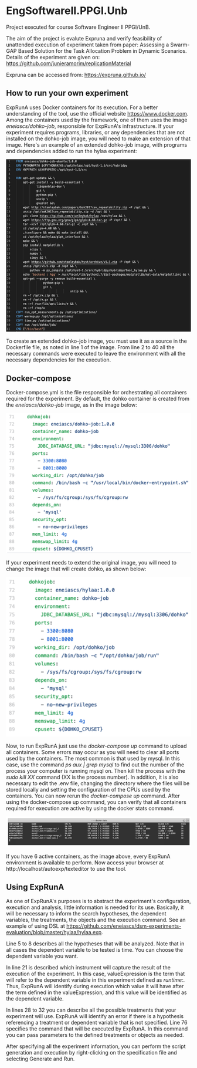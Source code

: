 # EngSoftwareII.PPGI.Unb
Project executed for course Software Engineer II PPGI/UnB.

The aim of the project is evalute Expruna and verify feasibility of unattended execution of experiment taken from paper: Assessing a Swarm-GAP Based Solution for the Task Allocation Problem in Dynamic Scenarios. Details of the experiment are given on: https://github.com/junieramorim/replicationMaterial

Expruna can be accessed from: https://expruna.github.io/ 


## How to run your own experiment

ExpRunA uses Docker containers for its execution. For a better understanding of the tool, use the official website https://www.docker.com.
Among the containers used by the framework, one of them uses the image *eneiascs/dohko-job*, responsible for ExpRunA's infrastructure. If your experiment requires programs, libraries, or any dependencies that are not installed on the dohko-job image, you will need to make an extension of that image. Here's an example of an extended dohko-job image, with programs and dependencies added to run the hylaa experiment:


![alttext](https://github.com/tobiassena/EngSoftwareII.PPGI.Unb/blob/master/images/img1.png)


To create an extended dohko-job image, you must use it as a source in the Dockerfile file, as noted in line 1 of the image. From line 2 to 40 all the necessary commands were executed to leave the environment with all the necessary dependencies for the execution.


## Docker-compose

Docker-compose.yml is the file responsible for orchestrating all containers required for the experiment. By default, the dohko container is created from the *eneiascs/dohko-job* image, as in the image below:


![alttext](https://github.com/tobiassena/EngSoftwareII.PPGI.Unb/blob/master/images/img2.png)


If your experiment needs to extend the original image, you will need to change the image that will create dohko, as shown below:


![alttext](https://github.com/tobiassena/EngSoftwareII.PPGI.Unb/blob/master/images/img3.png)


Now, to run ExpRunA just use the *docker-compose up* command to upload all containers.
Some errors may occur as you will need to clear all ports used by the containers. The most common is that used by mysql. In this case, use the command *ps aux | grep mysql* to find out the number of the process your computer is running mysql on. Then kill the process with the *sudo kill XX* command (XX is the process number). In addition, it is also necessary to edit the .env file, changing the directory where the files will be stored locally and setting the configuration of the CPUs used by the containers. You can now rerun the *docker-compose up* command.
After using the docker-compose up command, you can verify that all containers required for execution are active by using the docker stats command.


![alttext](https://github.com/tobiassena/EngSoftwareII.PPGI.Unb/blob/master/images/img4.png)


If you have 6 active containers, as the image above, every ExpRunA environment is available to perform.
Now access your browser at http://localhost/autoexp/texteditor to use the tool.


## Using ExpRunA

As one of ExpRunA's purposes is to abstract the experiment's configuration, execution and analysis, little information is needed for its use. Basically, it will be necessary to inform the search hypotheses, the dependent variables, the treatments, the objects and the execution command. See an example of using DSL at https://github.com/eneiascs/dsm-experiments-evaluation/blob/master/hylaa/hylaa.exp.

Line 5 to 8 describes all the hypotheses that will be analyzed. Note that in all cases the dependent variable to be tested is time. You can choose the dependent variable you want.

In line 21 is described which instrument will capture the result of the execution of the experiment. In this case, valueExpression is the term that will refer to the dependent variable in this experiment defined as *runtime:*. Thus, ExpRunA will identify during execution which value it will have after the term defined in the valueExpression, and this value will be identified as the dependent variable.

In lines 28 to 32 you can describe all the possible treatments that your experiment will use. ExpRunA will identify an error if there is a hypothesis referencing a treatment or dependent variable that is not specified.
Line 76 specifies the command that will be executed by ExpRunA. In this command you can pass parameters to the defined treatments or objects as needed.

After specifying all the experiment information, you can perform the script generation and execution by right-clicking on the specification file and selecting Generate and Run.

